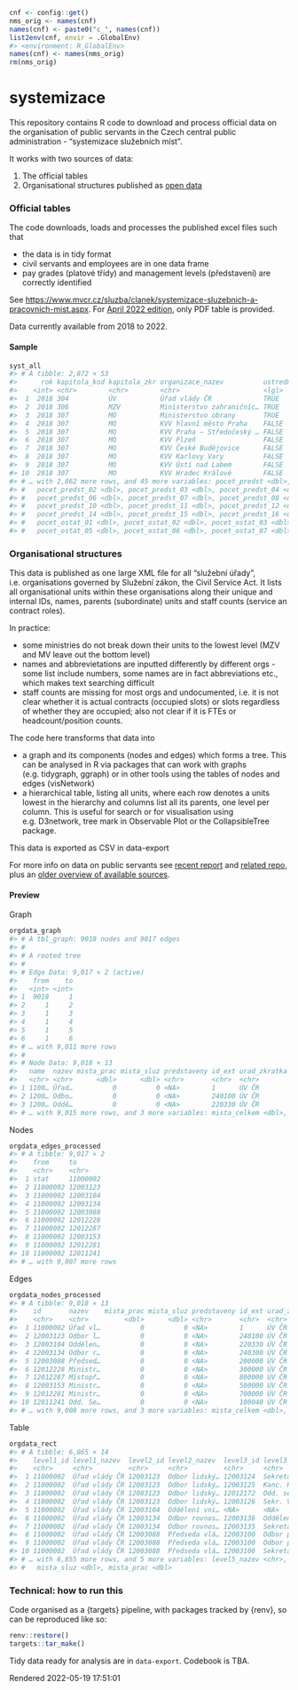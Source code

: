 
<!-- README.md is generated from README.Rmd. Please edit that file -->

``` r
cnf <- config::get()
nms_orig <- names(cnf)
names(cnf) <- paste0("c_", names(cnf))
list2env(cnf, envir = .GlobalEnv)
#> <environment: R_GlobalEnv>
names(cnf) <- names(nms_orig)
rm(nms_orig)
```

# systemizace

<!-- badges: start -->
<!-- badges: end -->

This repository contains R code to download and process official data on
the organisation of public servants in the Czech central public
administration - “systemizace služebních míst”.

It works with two sources of data:

1.  The official tables
2.  Organisational structures published as [open
    data](https://data.gov.cz/datov%C3%A1-sada?iri=https%3A%2F%2Fdata.gov.cz%2Fzdroj%2Fdatov%C3%A9-sady%2F00007064%2F846439662)

### Official tables

The code downloads, loads and processes the published excel files such
that

-   the data is in tidy format
-   civil servants and employees are in one data frame
-   pay grades (platové třídy) and management levels (představení) are
    correctly identified

See
<https://www.mvcr.cz/sluzba/clanek/systemizace-sluzebnich-a-pracovnich-mist.aspx>.
For [April 2022
edition](https://www.mvcr.cz/sluzba/clanek/zmena-systemizace-sluzebnich-a-pracovnich-mist-s-ucinnosti-od-1-dubna-2022.aspx),
only PDF table is provided.

Data currently available from 2018 to 2022.

#### Sample

``` r
syst_all
#> # A tibble: 2,872 × 53
#>      rok kapitola_kod kapitola_zkr organizace_nazev          ustredni_organ vztah pocet_celkem plat_prumer
#>    <int> <chr>        <chr>        <chr>                     <lgl>          <chr>        <dbl>       <dbl>
#>  1  2018 304          ÚV           Úřad vlády ČR             TRUE           sluz           365      53627.
#>  2  2018 306          MZV          Ministerstvo zahraničníc… TRUE           sluz          1816      37804.
#>  3  2018 307          MO           Ministerstvo obrany       TRUE           sluz          1034      47871.
#>  4  2018 307          MO           KVV hlavní město Praha    FALSE          sluz             6      34901.
#>  5  2018 307          MO           KVV Praha – Středočeský … FALSE          sluz             6      34874.
#>  6  2018 307          MO           KVV Plzeň                 FALSE          sluz             6      35085.
#>  7  2018 307          MO           KVV České Budějovice      FALSE          sluz             6      34840.
#>  8  2018 307          MO           KVV Karlovy Vary          FALSE          sluz             6      32666.
#>  9  2018 307          MO           KVV Ústí nad Labem        FALSE          sluz             6      34166.
#> 10  2018 307          MO           KVV Hradec Králové        FALSE          sluz             6      34740.
#> # … with 2,862 more rows, and 45 more variables: pocet_predst <dbl>, pocet_predst_01 <dbl>,
#> #   pocet_predst_02 <dbl>, pocet_predst_03 <dbl>, pocet_predst_04 <dbl>, pocet_predst_05 <dbl>,
#> #   pocet_predst_06 <dbl>, pocet_predst_07 <dbl>, pocet_predst_08 <dbl>, pocet_predst_09 <dbl>,
#> #   pocet_predst_10 <dbl>, pocet_predst_11 <dbl>, pocet_predst_12 <dbl>, pocet_predst_13 <dbl>,
#> #   pocet_predst_14 <dbl>, pocet_predst_15 <dbl>, pocet_predst_16 <dbl>, pocet_ostat <dbl>,
#> #   pocet_ostat_01 <dbl>, pocet_ostat_02 <dbl>, pocet_ostat_03 <dbl>, pocet_ostat_04 <dbl>,
#> #   pocet_ostat_05 <dbl>, pocet_ostat_06 <dbl>, pocet_ostat_07 <dbl>, pocet_ostat_08 <dbl>, …
```

### Organisational structures

This data is published as one large XML file for all “služební úřady”,
i.e. organisations governed by Služební zákon, the Civil Service Act. It
lists all organisational units within these organisations along their
unique and internal IDs, names, parents (subordinate) units and staff
counts (service an contract roles).

In practice:

-   some ministries do not break down their units to the lowest level
    (MZV and MV leave out the bottom level)
-   names and abbrevietations are inputted differently by different
    orgs - some list include numbers, some names are in fact
    abbreviations etc., which makes text searching difficult
-   staff counts are missing for most orgs and undocumented, i.e. it is
    not clear whether it is actual contracts (occupied slots) or slots
    regardless of whether they are occupied; also not clear if it is
    FTEs or headcount/position counts.

The code here transforms that data into

-   a graph and its components (nodes and edges) which forms a tree.
    This can be analysed in R via packages that can work with graphs
    (e.g. tidygraph, ggraph) or in other tools using the tables of nodes
    and edges (visNetwork)
-   a hierarchical table, listing all units, where each row denotes a
    units lowest in the hierarchy and columns list all its parents, one
    level per column. This is useful for search or for visualisation
    using e.g. D3network, tree mark in Observable Plot or the
    CollapsibleTree package.

This data is exported as CSV in data-export

For more info on data on public servants see [recent
report](https://idea.cerge-ei.cz/zpravy/statni-zamestnanci-a-urednici-kde-pracuji-a-za-kolik)
and [related repo](https://github.com/dan-bart/urednici_2021), plus an
[older overview of available
sources](https://petrbouchal.xyz/urednici/).

#### Preview

Graph

``` r
orgdata_graph
#> # A tbl_graph: 9018 nodes and 9017 edges
#> #
#> # A rooted tree
#> #
#> # Edge Data: 9,017 × 2 (active)
#>    from    to
#>   <int> <int>
#> 1  9018     1
#> 2     1     2
#> 3     1     3
#> 4     1     4
#> 5     1     5
#> 6     1     6
#> # … with 9,011 more rows
#> #
#> # Node Data: 9,018 × 13
#>   name  nazev mista_prac mista_sluz predstaveny id_ext urad_zkratka urad_nazev zkratka urad_skupina
#>   <chr> <chr>      <dbl>      <dbl> <chr>       <chr>  <chr>        <chr>      <chr>   <chr>       
#> 1 1100… Úřad…          0          0 <NA>        1      ÚV ČR        Úřad vlád… ÚV ČR   Ministerstv…
#> 2 1200… Odbo…          0          0 <NA>        240100 ÚV ČR        Úřad vlád… OLP     <NA>        
#> 3 1200… Oddě…          0          0 <NA>        220330 ÚV ČR        Úřad vlád… OVB     <NA>        
#> # … with 9,015 more rows, and 3 more variables: mista_celkem <dbl>, dpth <int>, child_ftes <dbl>
```

Nodes

``` r
orgdata_edges_processed
#> # A tibble: 9,017 × 2
#>    from     to      
#>    <chr>    <chr>   
#>  1 stat     11000002
#>  2 11000002 12003123
#>  3 11000002 12003104
#>  4 11000002 12003134
#>  5 11000002 12003088
#>  6 11000002 12012228
#>  7 11000002 12012287
#>  8 11000002 12003153
#>  9 11000002 12012281
#> 10 11000002 12011241
#> # … with 9,007 more rows
```

Edges

``` r
orgdata_nodes_processed
#> # A tibble: 9,018 × 13
#>    id       nazev    mista_prac mista_sluz predstaveny id_ext urad_zkratka urad_nazev zkratka urad_skupina
#>    <chr>    <chr>         <dbl>      <dbl> <chr>       <chr>  <chr>        <chr>      <chr>   <chr>       
#>  1 11000002 Úřad vl…          0          0 <NA>        1      ÚV ČR        Úřad vlád… ÚV ČR   Ministerstv…
#>  2 12003123 Odbor l…          0          0 <NA>        240100 ÚV ČR        Úřad vlád… OLP     <NA>        
#>  3 12003104 Oddělen…          0          0 <NA>        220330 ÚV ČR        Úřad vlád… OVB     <NA>        
#>  4 12003134 Odbor r…          0          0 <NA>        240300 ÚV ČR        Úřad vlád… RRP     <NA>        
#>  5 12003088 Předsed…          0          0 <NA>        200000 ÚV ČR        Úřad vlád… KPV     <NA>        
#>  6 12012228 Ministr…          0          0 <NA>        300000 ÚV ČR        Úřad vlád… MLRV    <NA>        
#>  7 12012287 Místopř…          0          0 <NA>        800000 ÚV ČR        Úřad vlád… MDG     <NA>        
#>  8 12003153 Ministr…          0          0 <NA>        500000 ÚV ČR        Úřad vlád… MVVI    <NA>        
#>  9 12012281 Ministr…          0          0 <NA>        700000 ÚV ČR        Úřad vlád… MEZ     <NA>        
#> 10 12011241 Odd. Se…          0          0 <NA>        100040 ÚV ČR        Úřad vlád… SVÚ     <NA>        
#> # … with 9,008 more rows, and 3 more variables: mista_celkem <dbl>, dpth <int>, child_ftes <dbl>
```

Table

``` r
orgdata_rect
#> # A tibble: 6,865 × 14
#>    level1_id level1_nazev  level2_id level2_nazev  level3_id level3_nazev level4_id level4_nazev level5_id
#>    <chr>     <chr>         <chr>     <chr>         <chr>     <chr>        <chr>     <chr>        <chr>    
#>  1 11000002  Úřad vlády ČR 12003123  Odbor lidský… 12003124  Sekretariát… <NA>      <NA>         <NA>     
#>  2 11000002  Úřad vlády ČR 12003123  Odbor lidský… 12003125  Kanc. Rady … <NA>      <NA>         <NA>     
#>  3 11000002  Úřad vlády ČR 12003123  Odbor lidský… 12012172  Odd. sekr. … <NA>      <NA>         <NA>     
#>  4 11000002  Úřad vlády ČR 12003123  Odbor lidský… 12003126  Sekr. Vl. v… <NA>      <NA>         <NA>     
#>  5 11000002  Úřad vlády ČR 12003104  Oddělení vni… <NA>      <NA>         <NA>      <NA>         <NA>     
#>  6 11000002  Úřad vlády ČR 12003134  Odbor rovnos… 12003136  Oddělení pr… <NA>      <NA>         <NA>     
#>  7 11000002  Úřad vlády ČR 12003134  Odbor rovnos… 12003135  Sekretariát… <NA>      <NA>         <NA>     
#>  8 11000002  Úřad vlády ČR 12003088  Předseda vlá… 12003100  Odbor proti… 12003102  Národní mon… <NA>     
#>  9 11000002  Úřad vlády ČR 12003088  Předseda vlá… 12003100  Odbor proti… 12003101  Odd. koord.… <NA>     
#> 10 11000002  Úřad vlády ČR 12003088  Předseda vlá… 12003106  Sekretariát… <NA>      <NA>         <NA>     
#> # … with 6,855 more rows, and 5 more variables: level5_nazev <chr>, level6_id <chr>, level6_nazev <chr>,
#> #   mista_sluz <dbl>, mista_prac <dbl>
```

### Technical: how to run this

Code organised as a {targets} pipeline, with packages tracked by {renv},
so can be reproduced like so:

``` r
renv::restore()
targets::tar_make()
```

Tidy data ready for analysis are in `data-export`. Codebook is TBA.

Rendered 2022-05-19 17:51:01
